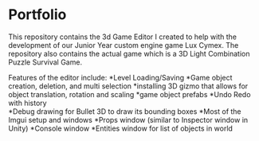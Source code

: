 # Portfolio

This repository contains the 3d Game Editor I created to help with the development of our Junior Year custom engine game Lux Cymex.
The repository also contains the actual game which is a 3D Light Combination Puzzle Survival Game.

Features of the editor include:
  *Level Loading/Saving
  *Game object creation, deletion, and multi selection
  *installing 3D gizmo that allows for object translation, rotation and scaling
  *game object prefabs
  *Undo Redo with history  
  *Debug drawing for Bullet 3D to draw its bounding boxes
  *Most of the Imgui setup and windows
  *Props window (similar to Inspector window in Unity)
  *Console window
  *Entities window for list of objects in world